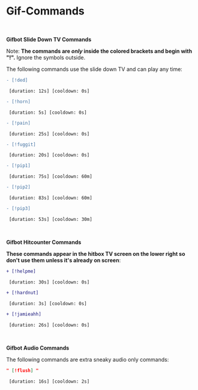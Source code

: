 # Gif-Commands

&nbsp;
&nbsp;

**Gifbot Slide Down TV Commands**

Note: __The commands are *only* inside the colored brackets and begin with "!".__ Ignore the symbols outside.

The following commands use the slide down TV and can play any time:

```diff
- [!ded]
```
` [duration: 12s] [cooldown: 0s]`

```diff
- [!horn] 
```
` [duration: 5s] [cooldown: 0s]`

```diff
- [!pain] 
```
` [duration: 25s] [cooldown: 0s]`

```diff
- [!fuggit] 
```
` [duration: 20s] [cooldown: 0s]`

```diff
- [!pip1]
```
` [duration: 75s] [cooldown: 60m]`

```diff
- [!pip2] 
```
` [duration: 83s] [cooldown: 60m]`

```diff
- [!pip3] 
```
` [duration: 53s] [cooldown: 30m]`

&nbsp;
&nbsp;

**Gifbot Hitcounter Commands**

__These commands appear in the hitbox TV screen on the lower right so don't use them unless it's already on screen__:


```diff
+ [!helpme] 
```
` [duration: 30s] [cooldown: 0s]`

```diff
+ [!hardnut] 
```
` [duration: 3s] [cooldown: 0s]`

```diff
+ [!jamieahh] 
```
` [duration: 26s] [cooldown: 0s]`

&nbsp;
&nbsp;

**Gifbot Audio Commands**

The following commands are extra sneaky audio only commands:

```json
" [!flush] " 
```
` [duration: 16s] [cooldown: 2s]`
